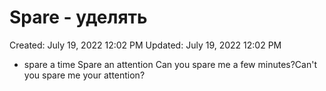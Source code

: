 # Spare - уделять

Created: July 19, 2022 12:02 PM
Updated: July 19, 2022 12:02 PM

- spare a time Spare an attention Can you spare me a few minutes?Can't you spare me your attention?